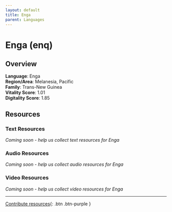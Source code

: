 ```yaml
---
layout: default
title: Enga
parent: Languages
---
```


# Enga (enq)

## Overview

**Language**: Enga  
**Region/Area**: Melanesia, Pacific  
**Family**: Trans-New Guinea  
**Vitality Score**: 1.01  
**Digitality Score**: 1.85  

## Resources

### Text Resources
*Coming soon - help us collect text resources for Enga*

### Audio Resources
*Coming soon - help us collect audio resources for Enga*

### Video Resources
*Coming soon - help us collect video resources for Enga*

---

[Contribute resources](https://fairtrain.github.io/){: .btn .btn-purple }
